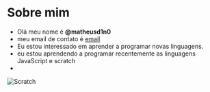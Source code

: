 # Sobre mim
- Olá meu nome é **@matheusd1n0**
- meu email de contato é [email](matheus.monteiro.silva19@escola.pr.gov.br)
- Eu estou interessado em aprender a programar novas linguagens.
- eu estou aprendendo a programar recentemente as linguagens JavaScript e scratch
- 
![Scratch](https://img.shields.io/badge/Scratch-4D97FF?style=for-the-badge&logo=Scratch&logocolor=white)
